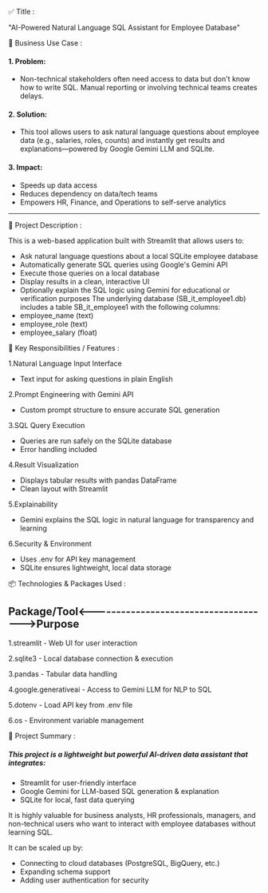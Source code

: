 ✅ Title : 

"AI-Powered Natural Language SQL Assistant for Employee Database"


💼 Business Use Case :

#### 1. Problem:
* Non-technical stakeholders often need access to data but don't know how to write SQL. Manual reporting or involving technical teams creates delays.

#### 2. Solution:
* This tool allows users to ask natural language questions about employee data (e.g., salaries, roles, counts) and instantly get results and explanations—powered by Google Gemini LLM and SQLite.

#### 3. Impact:
* Speeds up data access
* Reduces dependency on data/tech teams
* Empowers HR, Finance, and Operations to self-serve analytics
-------------------------------------------------------------------------  


🧾 Project Description :

This is a web-based application built with Streamlit that allows users to:
* Ask natural language questions about a local SQLite employee database
* Automatically generate SQL queries using Google's Gemini API
* Execute those queries on a local database
* Display results in a clean, interactive UI
* Optionally explain the SQL logic using Gemini for educational or verification purposes
The underlying database (SB_it_employee1.db) includes a table SB_it_employee1 with the following columns:
* employee_name (text)
* employee_role (text)
* employee_salary (float)


🎯 Key Responsibilities / Features : 

1.Natural Language Input Interface
* Text input for asking questions in plain English

2.Prompt Engineering with Gemini API
* Custom prompt structure to ensure accurate SQL generation

3.SQL Query Execution
* Queries are run safely on the SQLite database
* Error handling included

4.Result Visualization
* Displays tabular results with pandas DataFrame
* Clean layout with Streamlit

5.Explainability
* Gemini explains the SQL logic in natural language for transparency and learning

6.Security & Environment
* Uses .env for API key management
* SQLite ensures lightweight, local data storage


📦 Technologies & Packages Used : 
## Package/Tool<------------------------------------->Purpose

1.streamlit             -                    	Web UI for user interaction

2.sqlite3               -                     Local database connection & execution

3.pandas	              -                     Tabular data handling

4.google.generativeai   -                    	Access to Gemini LLM for NLP to SQL

5.dotenv	              -                     Load API key from .env file

6.os	                  -                     Environment variable management




📝 Project Summary : 
##### This project is a lightweight but powerful AI-driven data assistant that integrates:
* Streamlit for user-friendly interface
* Google Gemini for LLM-based SQL generation & explanation
* SQLite for local, fast data querying

It is highly valuable for business analysts, HR professionals, managers, and non-technical users who want to interact with employee databases without learning SQL.

It can be scaled up by:
* Connecting to cloud databases (PostgreSQL, BigQuery, etc.)
* Expanding schema support
* Adding user authentication for security





























